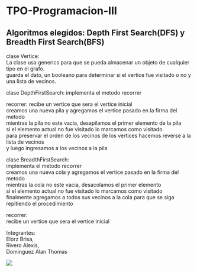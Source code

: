 # TPO-Programacion-III

## Algoritmos elegidos: Depth First Search(DFS) y Breadth First Search(BFS)

clase Vertice:  
La clase usa generics para que se pueda almacenar un objeto de cualquier tipo en el grafo.  
guarda el dato, un booleano para determinar si el vertice fue visitado o no y una lista de vecinos.

clase DepthFirstSearch:
implementa el metodo recorrer

recorrer:
recibe un vertice que sera el vertice inicial  
creamos una nueva pila y agregamos el vertice pasado en la firma del metodo  
mientras la pila no este vacia, desapilamos el primer elemento de la pila  
si el elemento actual no fue visitado lo marcamos como visitado  
para preservar el orden de los vecinos de los vertices hacemos reverse a la lista de vecinos  
y luego ingresamos a los vecinos a la pila


clase BreadthFirstSearch:  
implementa el metodo recorrer  
creamos una nueva cola y agregamos el vertice pasado en la firma del metodo  
mientras la cola no este vacia, desacolamos el primer elemento  
si el elemento actual no fue visitado lo marcamos como visitado  
finalmente agregamos a todos sus vecinos a la cola para que se siga repitiendo el procedimiento


recorrer:  
recibe un vertice que sera el vertice inicial

Integrantes:  
Elorz Brisa,  
Rivero Alexis,  
Dominguez Alan Thomas


<a href="https://github.com/OWNER/REPO/graphs/contributors">
  <img src="https://contrib.rocks/image?repo=OWNER/REPO" />
</a>

